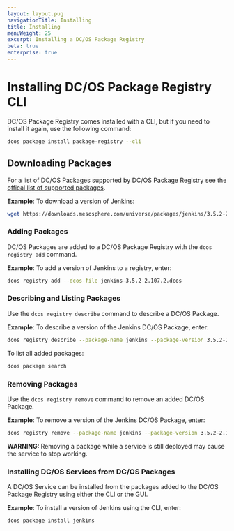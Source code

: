 ```yaml
---
layout: layout.pug
navigationTitle: Installing 
title: Installing 
menuWeight: 25
excerpt: Installing a DC/OS Package Registry
beta: true
enterprise: true
---
```


# Installing DC/OS Package Registry CLI

DC/OS Package Registry comes installed with a CLI, but if you need to install it again, use the following command:

```bash
dcos package install package-registry --cli
```

## Downloading Packages

For a list of DC/OS Packages supported by DC/OS Package Registry see the [offical list of supported packages](https://downloads.mesosphere.com/universe/packages/packages.html). 

**Example**: To download a version of Jenkins:

```bash
wget https://downloads.mesosphere.com/universe/packages/jenkins/3.5.2-2.107.2/jenkins-3.5.2-2.107.2.dcos
```

### Adding Packages

DC/OS Packages are added to a DC/OS Package Registry with the `dcos registry add` command. 

**Example**: To add a version of Jenkins to a registry, enter:

```bash
dcos registry add --dcos-file jenkins-3.5.2-2.107.2.dcos
```

### Describing and Listing Packages

Use the `dcos registry describe` command to describe a DC/OS Package. 

**Example**: To describe a version of the Jenkins DC/OS Package, enter:

```bash
dcos registry describe --package-name jenkins --package-version 3.5.2-2.107.2
```

To list all added packages:

```bash
dcos package search
```

### Removing Packages

Use the `dcos registry remove` command to remove an added DC/OS Package. 

**Example**: To remove a version of the Jenkins DC/OS Package, enter:

```bash
dcos registry remove --package-name jenkins --package-version 3.5.2-2.107.2
```

<p class="message--warning"><strong>WARNING: </strong>Removing a package while a service is still deployed may cause the service to stop working.</p>

### Installing DC/OS Services from DC/OS Packages

A DC/OS Service can be installed from the packages added to the DC/OS Package Registry using either the CLI or the GUI. 

**Example**: To install a version of Jenkins using the CLI, enter:

```bash
dcos package install jenkins
```
